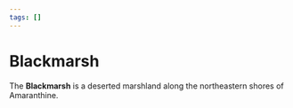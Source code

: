 ```yaml
---
tags: []
---
```

# Blackmarsh   
   
The **Blackmarsh** is a deserted marshland along the northeastern shores of Amaranthine.   
   
